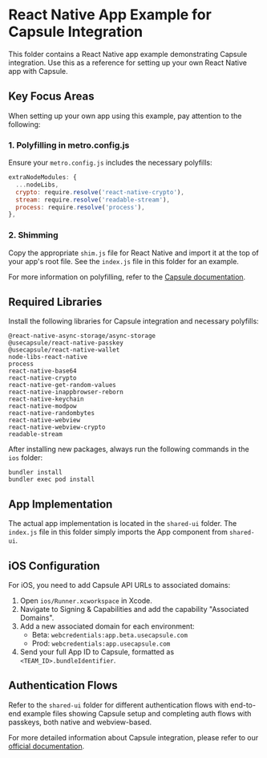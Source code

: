 # React Native App Example for Capsule Integration

This folder contains a React Native app example demonstrating Capsule integration. Use this as a reference for setting up your own React Native app with Capsule.

## Key Focus Areas

When setting up your own app using this example, pay attention to the following:

### 1. Polyfilling in metro.config.js

Ensure your `metro.config.js` includes the necessary polyfills:

```javascript
extraNodeModules: {
  ...nodeLibs,
  crypto: require.resolve('react-native-crypto'),
  stream: require.resolve('readable-stream'),
  process: require.resolve('process'),
},
```

### 2. Shimming

Copy the appropriate `shim.js` file for React Native and import it at the top of your app's root file. See the `index.js` file in this folder for an example.

For more information on polyfilling, refer to the [Capsule documentation](https://docs.usecapsule.com/getting-started/initial-setup/react-native-and-expo-setup#polyfill-libraries).

## Required Libraries

Install the following libraries for Capsule integration and necessary polyfills:

```
@react-native-async-storage/async-storage
@usecapsule/react-native-passkey
@usecapsule/react-native-wallet
node-libs-react-native
process
react-native-base64
react-native-crypto
react-native-get-random-values
react-native-inappbrowser-reborn
react-native-keychain
react-native-modpow
react-native-randombytes
react-native-webview
react-native-webview-crypto
readable-stream
```

After installing new packages, always run the following commands in the `ios` folder:

```
bundler install
bundler exec pod install
```

## App Implementation

The actual app implementation is located in the `shared-ui` folder. The `index.js` file in this folder simply imports the App component from `shared-ui`.

## iOS Configuration

For iOS, you need to add Capsule API URLs to associated domains:

1. Open `ios/Runner.xcworkspace` in Xcode.
2. Navigate to Signing & Capabilities and add the capability "Associated Domains".
3. Add a new associated domain for each environment:
   - Beta: `webcredentials:app.beta.usecapsule.com`
   - Prod: `webcredentials:app.usecapsule.com`
4. Send your full App ID to Capsule, formatted as `<TEAM_ID>.bundleIdentifier`.

## Authentication Flows

Refer to the `shared-ui` folder for different authentication flows with end-to-end example files showing Capsule setup and completing auth flows with passkeys, both native and webview-based.

For more detailed information about Capsule integration, please refer to our [official documentation](https://docs.usecapsule.com).
